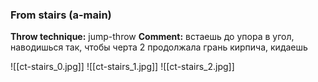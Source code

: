 ### From stairs (a-main)
**Throw technique:** jump-throw
**Comment:** встаешь до упора в угол, наводишься так, чтобы черта 2 продолжала грань кирпича, кидаешь

![[ct-stairs_0.jpg]]
![[ct-stairs_1.jpg]]
![[ct-stairs_2.jpg]]